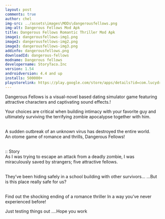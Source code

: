 ```yaml
---
layout: post
comments: true
author: chel
img-src: ../assets\images\MODs\dangerousfellows.png
img-alt: Dangerous Fellows Mod Apk
title: Dangerous Fellows Romantic Thriller Mod Apk
image1: dangerousfellows-img1.png
image2: dangerousfellows-img2.png 
image3: dangerousfellows-img3.png
addinfo: dangerousfellows.png
downloadId: dangerous-fellows
modname: Dangerous fellows
developername: StoryTaco.Inc
version: 1.54
androidversion: 4.4 and up
installs: 500000+
playstorelink: https://play.google.com/store/apps/details?id=com.lucydream.dangerousfellows
---
```

<p>Dangerous Fellows is a visual-novel based dating simulator game featuring attractive characters and captivating sound effects.! 

Your choices are critical when building intimacy with your favorite guy and ultimately surviving the terrifying zombie apocalypse together with him.<br><br>

A sudden outbreak of an unknown virus has destroyed the entire world.<br>
An otome game of romance and thrills,
Dangerous Fellows!<br><br>

:: Story<br>
As I was trying to escape an attack from a deadly zombie,
I was miraculously saved by strangers; five attractive fellows.<br><br>

They’ve been hiding safely in a school building with other survivors…
…But is this place really safe for us?<br><br>

Find out the shocking ending of a romance thriller
In a way you’ve never experienced before!</p>
 <p>Just testing things out ....Hope you work</p>